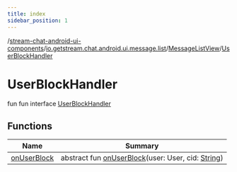 ```yaml
---
title: index
sidebar_position: 1
---
```

/[stream-chat-android-ui-components](../../../index.md)/[io.getstream.chat.android.ui.message.list](../../index.md)/[MessageListView](../index.md)/[UserBlockHandler](index.md)  
  
  
  
# UserBlockHandler  
fun fun interface [UserBlockHandler](index.md)  
  
## Functions  
  
|  Name |  Summary | 
|---|---|
| <a name="io.getstream.chat.android.ui.message.list/MessageListView.UserBlockHandler/onUserBlock/#io.getstream.chat.android.client.models.User#kotlin.String/PointingToDeclaration/"></a>[onUserBlock](onUserBlock.md)| <a name="io.getstream.chat.android.ui.message.list/MessageListView.UserBlockHandler/onUserBlock/#io.getstream.chat.android.client.models.User#kotlin.String/PointingToDeclaration/"></a>abstract fun [onUserBlock](onUserBlock.md)(user: User, cid: [String](https://kotlinlang.org/api/latest/jvm/stdlib/kotlin/-string/index.html))|


